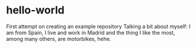 # hello-world
First attempt on creating an example repository
Talking a bit about myself: I am from Spain, I live and work in Madrid and the thing I like the most, among many others, are motorbikes, hehe.
